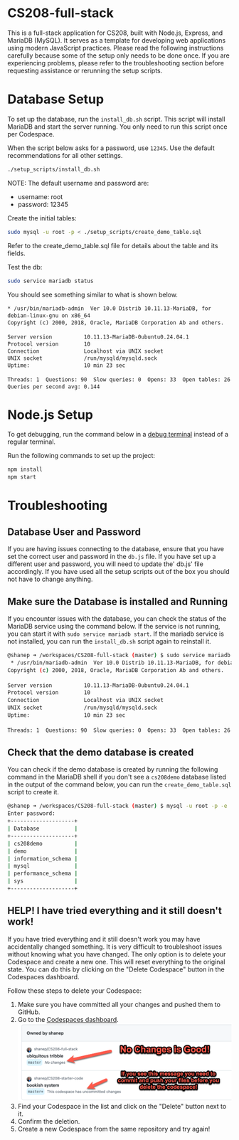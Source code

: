 # CS208-full-stack

This is a full-stack application for CS208, built with Node.js, Express, and MariaDB (MySQL). It serves as a template for developing web applications using modern JavaScript practices. Please read the following instructions carefully because some of the setup only needs to be done once. If you are experiencing problems, please refer to the troubleshooting section before requesting assistance or rerunning the setup scripts.

# Database Setup

To set up the database, run the `install_db.sh` script. This script will install MariaDB and start the server running. You only need to run this script once per Codespace.

When the script below asks for a password, use `12345`. Use the default recommendations for all other settings.

```bash
./setup_scripts/install_db.sh
```
NOTE: The default username and password are:
- username: root
- password: 12345

Create the initial tables:

```bash
sudo mysql -u root -p < ./setup_scripts/create_demo_table.sql
```

Refer to the create_demo_table.sql file for details about the table and its fields. 

Test the db:

```bash
sudo service mariadb status
```

You should see something similar to what is shown below.
```
* /usr/bin/mariadb-admin  Ver 10.0 Distrib 10.11.13-MariaDB, for debian-linux-gnu on x86_64
Copyright (c) 2000, 2018, Oracle, MariaDB Corporation Ab and others.

Server version          10.11.13-MariaDB-0ubuntu0.24.04.1
Protocol version        10
Connection              Localhost via UNIX socket
UNIX socket             /run/mysqld/mysqld.sock
Uptime:                 10 min 23 sec

Threads: 1  Questions: 90  Slow queries: 0  Opens: 33  Open tables: 26  Queries per second avg: 0.144
```

# Node.js Setup

To get debugging, run the command below in a [debug terminal](https://code.visualstudio.com/docs/nodejs/nodejs-debugging#_javascript-debug-terminal) instead of a regular terminal.

Run the following commands to set up the project:

```bash
npm install
npm start
```

# Troubleshooting

## Database User and Password

If you are having issues connecting to the database, ensure that you have set the correct user and password in the `db.js` file. If you have set up a different user and password, you will need to update the' db.js' file accordingly. If you have used all the setup scripts out of the box you should not have to change anything.


## Make sure the Database is installed and Running

If you encounter issues with the database, you can check the status of the MariaDB service using the command below. If the service is not running, you can start it with `sudo service mariadb start`. If the mariadb service is not installed, you can run the `install_db.sh` script again to reinstall it.

```bash
@shanep ➜ /workspaces/CS208-full-stack (master) $ sudo service mariadb status
 * /usr/bin/mariadb-admin  Ver 10.0 Distrib 10.11.13-MariaDB, for debian-linux-gnu on x86_64
Copyright (c) 2000, 2018, Oracle, MariaDB Corporation Ab and others.

Server version          10.11.13-MariaDB-0ubuntu0.24.04.1
Protocol version        10
Connection              Localhost via UNIX socket
UNIX socket             /run/mysqld/mysqld.sock
Uptime:                 10 min 23 sec

Threads: 1  Questions: 90  Slow queries: 0  Opens: 33  Open tables: 26  Queries per second avg: 0.144
```

## Check that the demo database is created

You can check if the demo database is created by running the following command in the MariaDB shell if you don't see a `cs208demo` database listed in the output of the command below, you can run the `create_demo_table.sql` script to create it.

```bash
@shanep ➜ /workspaces/CS208-full-stack (master) $ mysql -u root -p -e 'show databases;'
Enter password:
+--------------------+
| Database           |
+--------------------+
| cs208demo          |
| demo               |
| information_schema |
| mysql              |
| performance_schema |
| sys                |
+--------------------+
```

## HELP! I have tried everything and it still doesn't work!

If you have tried everything and it still doesn't work you may have accidentally changed something. It is very difficult to troubleshoot issues without knowing what you have changed. The only option is to delete your Codespace and create a new one. This will reset everything to the original state. You can do this by clicking on the "Delete Codespace" button in the Codespaces dashboard.

Follow these steps to delete your Codespace:

1. Make sure you have committed all your changes and pushed them to GitHub.
2. Go to the [Codespaces dashboard](https://github.com/codespaces).
![Delete Codespace](codespaces-delete.png)
3. Find your Codespace in the list and click on the "Delete" button next to it.
4. Confirm the deletion.
5. Create a new Codespace from the same repository and try again!
